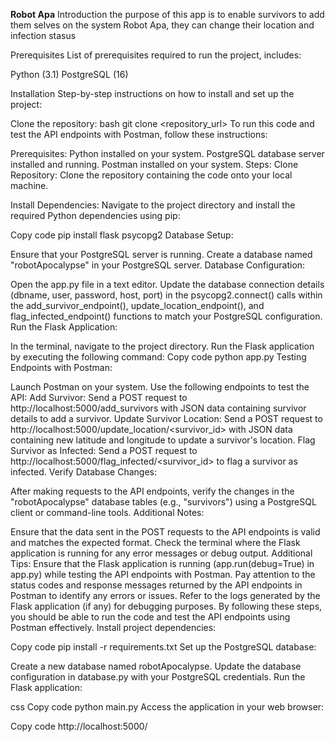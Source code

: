 **Robot Apa**
Introduction
the purpose of this app is to enable survivors to add them selves on the system Robot Apa, they can change their location and infection stasus

Prerequisites
List of prerequisites required to run the project, includes:

Python (3.1)
PostgreSQL (16)

Installation
Step-by-step instructions on how to install and set up the project:

Clone the repository:
bash
git clone <repository_url>
To run this code and test the API endpoints with Postman, follow these instructions:

Prerequisites:
Python installed on your system.
PostgreSQL database server installed and running.
Postman installed on your system.
Steps:
Clone Repository:
Clone the repository containing the code onto your local machine.

Install Dependencies:
Navigate to the project directory and install the required Python dependencies using pip:

Copy code
pip install flask psycopg2
Database Setup:

Ensure that your PostgreSQL server is running.
Create a database named "robotApocalypse" in your PostgreSQL server.
Database Configuration:

Open the app.py file in a text editor.
Update the database connection details (dbname, user, password, host, port) in the psycopg2.connect() calls within the add_survivor_endpoint(), update_location_endpoint(), and flag_infected_endpoint() functions to match your PostgreSQL configuration.
Run the Flask Application:

In the terminal, navigate to the project directory.
Run the Flask application by executing the following command:
Copy code
python app.py
Testing Endpoints with Postman:

Launch Postman on your system.
Use the following endpoints to test the API:
Add Survivor: Send a POST request to http://localhost:5000/add_survivors with JSON data containing survivor details to add a survivor.
Update Survivor Location: Send a POST request to http://localhost:5000/update_location/<survivor_id> with JSON data containing new latitude and longitude to update a survivor's location.
Flag Survivor as Infected: Send a POST request to http://localhost:5000/flag_infected/<survivor_id> to flag a survivor as infected.
Verify Database Changes:

After making requests to the API endpoints, verify the changes in the "robotApocalypse" database tables (e.g., "survivors") using a PostgreSQL client or command-line tools.
Additional Notes:

Ensure that the data sent in the POST requests to the API endpoints is valid and matches the expected format.
Check the terminal where the Flask application is running for any error messages or debug output.
Additional Tips:
Ensure that the Flask application is running (app.run(debug=True) in app.py) while testing the API endpoints with Postman.
Pay attention to the status codes and response messages returned by the API endpoints in Postman to identify any errors or issues.
Refer to the logs generated by the Flask application (if any) for debugging purposes.
By following these steps, you should be able to run the code and test the API endpoints using Postman effectively.
Install project dependencies:

Copy code
pip install -r requirements.txt
Set up the PostgreSQL database:

Create a new database named robotApocalypse.
Update the database configuration in database.py with your PostgreSQL credentials.
Run the Flask application:

css
Copy code
python main.py
Access the application in your web browser:

Copy code
http://localhost:5000/


